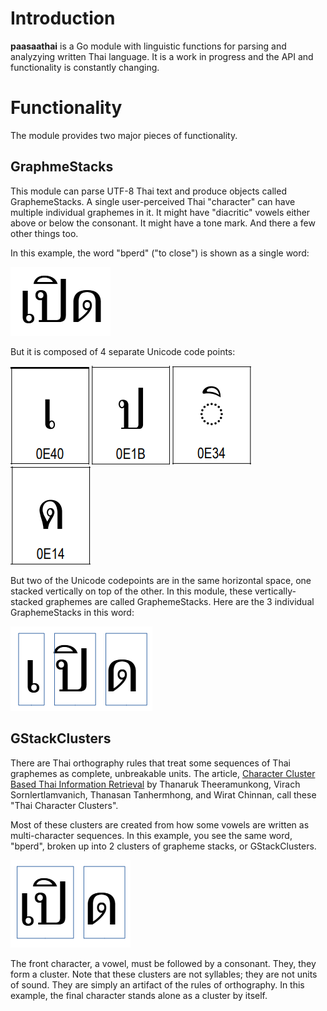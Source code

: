 # Introduction

**paasaathai** is a Go module with linguistic functions for
parsing and analyzying written Thai language.
It is a work in progress and the API and functionality is constantly changing.

# Functionality

The module provides two major pieces of functionality.

## GraphmeStacks

This module can parse UTF-8 Thai text and produce objects called GraphemeStacks.
A single user-perceived Thai "character" can have multiple individual
graphemes in it. It might have "diacritic" vowels either above or below
the consonant. It might have a tone mark. And there a few other things too.

In this example, the word "bperd" ("to close") is shown as a single word:

![bperd as a word text](docs/example-bperd-word.png)

But it is composed of 4 separate Unicode code points:

![sara-e](docs/U0E40.png) ![bo-bpla](docs/U0E1B.png) ![sara-i](docs/U0E34.png) ![do-dek](docs/U0E14.png)

But two of the Unicode codepoints are in the same horizontal space, one stacked
vertically on top of the other. In this module, these vertically-stacked
graphemes are called GraphemeStacks.
Here are the 3 individual GraphemeStacks in this word:

![bperd as grapheme stacks](docs/example-bperd-grapheme-stacks.png)


## GStackClusters

There are Thai orthography rules that treat some sequences of Thai graphemes as
complete, unbreakable units. The article,
[Character Cluster Based Thai Information Retrieval](https://www.researchgate.net/profile/Virach-Sornlertlamvanich/publication/2853284_Character_Cluster_Based_Thai_Information_Retrieval/links/02e7e514db194bcb1f000000/Character-Cluster-Based-Thai-Information-Retrieval.pdf)
by Thanaruk Theeramunkong, Virach Sornlertlamvanich,
Thanasan Tanhermhong, and Wirat Chinnan, call these "Thai Character Clusters".

Most of these clusters are created from how some vowels are written as
multi-character sequences. In this example, you see the same word, "bperd",
broken up into 2 clusters of grapheme stacks, or GStackClusters.

![bperd as gstack clusters](docs/example-bperd-clusters.png)

The front character, a vowel, must be followed by a consonant.  They,
they form a cluster.  Note that these clusters are not syllables;
they are not units of sound. They are simply an artifact of the rules
of orthography. In this example, the final character stands alone
as a cluster by itself.
